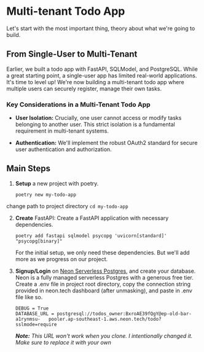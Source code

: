 # Multi-tenant Todo App

Let's start with the most important thing, theory about what we're going to build.

## From Single-User to Multi-Tenant

Earlier, we built a todo app with FastAPI, SQLModel, and PostgreSQL. While a great starting point, a single-user app has limited real-world applications. It's time to level up! We're now building a multi-tenant todo app where multiple users can securely register, manage their own tasks.

### Key Considerations in a Multi-Tenant Todo App

*  **User Isolation:** Crucially, one user cannot access or modify tasks belonging to another user. This strict isolation is a fundamental requirement in multi-tenant systems.

*  **Authentication:** We'll implement the robust OAuth2 standard for secure user authentication and authorization.

## Main Steps
1. **Setup** a new project with poetry.
	~~~
	poetry new my-todo-app
	~~~ 
change path to project directory `cd my-todo-app`

2. **Create** FastAPI:
Create a FastAPI application with necessary dependencies.
	~~~
	poetry add fastapi sqlmodel psycopg 'uvicorn[standard]' "psycopg[binary]"
	~~~
	For the initial setup, we only need these dependencies. But we'll add more as we 				progress on our project.

  

3. **Signup/Login** on [Neon Serverless Postgres](https://neon.tech/), and create your database. Neon is a fully managed serverless Postgres with a generous free tier.
Create a .env file in project root directory, copy the connection string provided in neon.tech dashboard (after unmasking), and paste in .env file like so.
	~~~
	DEBUG = True
	DATABASE_URL = postgresql://todos_owner:BxroAE39fQgY@ep-old-bar-a1rynmsu-	pooler.ap-southeast-1.aws.neon.tech/todo?sslmode=require
	~~~
	***Note:** This URL won't work when you clone. I intentionally changed it. Make sure to replace it with your own*
